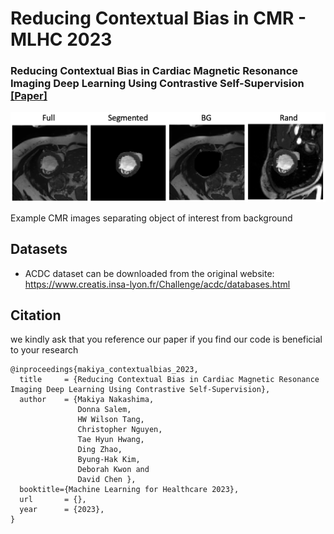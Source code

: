 # Reducing Contextual Bias in CMR - MLHC 2023


### Reducing Contextual Bias in Cardiac Magnetic Resonance Imaging Deep Learning Using Contrastive Self-Supervision [[Paper]]() 

<p align="center">
  <img src="figures/example_img.jpg" width="700">
</p>
Example CMR images separating object of interest from background

## Datasets
- ACDC dataset can be downloaded from the original website: https://www.creatis.insa-lyon.fr/Challenge/acdc/databases.html

## Citation
 we kindly ask that you reference our paper if you find our code is beneficial to your research
```
@inproceedings{makiya_contextualbias_2023,
  title     = {Reducing Contextual Bias in Cardiac Magnetic Resonance Imaging Deep Learning Using Contrastive Self-Supervision},
  author    = {Makiya Nakashima,
               Donna Salem,
               HW Wilson Tang,
               Christopher Nguyen,
               Tae Hyun Hwang,
               Ding Zhao,
               Byung-Hak Kim,
               Deborah Kwon and
               David Chen },
  booktitle={Machine Learning for Healthcare 2023},
  url       = {},
  year      = {2023},
}
```
